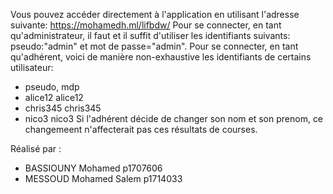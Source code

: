 Vous pouvez accéder directement à l'application en utilisant l'adresse suivante:
https://mohamedh.ml/lifbdw/
Pour se connecter, en tant qu'administrateur, il faut et il suffit d'utiliser
les identifiants suivants: pseudo:"admin" et mot de passe="admin".
Pour se connecter, en tant qu'adhérent, voici de manière non-exhaustive
les identifiants de certains utilisateur:
- pseudo,       mdp
- alice12       alice12
- chris345      chris345
- nico3         nico3
Si l'adhérent décide de changer son nom et son prenom, ce changemeent n'affecterait
pas ces résultats de courses.


Réalisé par :
 -	BASSIOUNY Mohamed p1707606
 -	MESSOUD Mohamed Salem p1714033